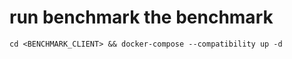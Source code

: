 # run benchmark the benchmark 
```
cd <BENCHMARK_CLIENT> && docker-compose --compatibility up -d 
```
